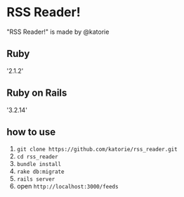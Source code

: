 # RSS Reader!
"RSS Reader!" is made by @katorie 

## Ruby
'2.1.2'

## Ruby on Rails
'3.2.14'

## how to use
1. `git clone https://github.com/katorie/rss_reader.git`
2. `cd rss_reader`
3. `bundle install`
4. `rake db:migrate`
5. `rails server`
6. open `http://localhost:3000/feeds`
